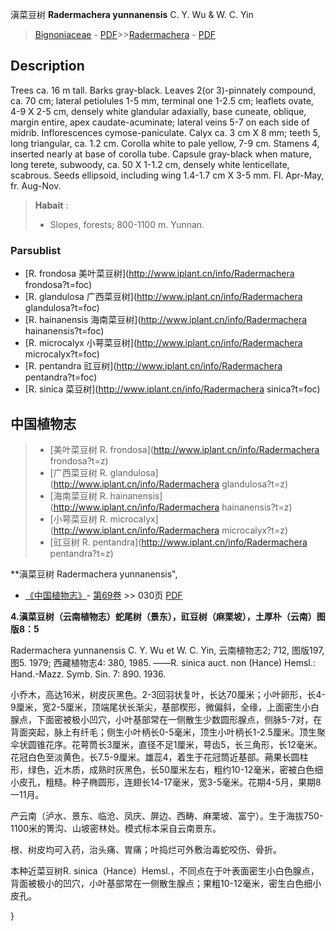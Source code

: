 滇菜豆树 **Radermachera yunnanensis** C. Y. Wu & W. C. Yin

> [Bignoniaceae](http://www.iplant.cn/info/Bignoniaceae?t=foc) - [PDF](http://www.iplant.cn/foc/pdf/Bignoniaceae.pdf)>>[Radermachera](http://www.iplant.cn/info/Radermachera?t=foc) - [PDF](http://www.iplant.cn/foc/pdf/Radermachera.pdf)

## Description

Trees ca. 16 m tall. Barks gray-black. Leaves 2(or 3)-pinnately compound, ca. 70 cm; lateral petiolules 1-5 mm, terminal one 1-2.5 cm; leaflets ovate, 4-9 X 2-5 cm, densely white glandular adaxially, base cuneate, oblique, margin entire, apex caudate-acuminate; lateral veins 5-7 on each side of midrib. Inflorescences cymose-paniculate. Calyx ca. 3 cm X 8 mm; teeth 5, long triangular, ca. 1.2 cm. Corolla white to pale yellow, 7-9 cm. Stamens 4, inserted nearly at base of corolla tube. Capsule gray-black when mature, long terete, subwoody, ca. 50 X 1-1.2 cm, densely white lenticellate, scabrous. Seeds ellipsoid, including wing 1.4-1.7 cm X 3-5 mm. Fl. Apr-May, fr. Aug-Nov.


> **Habait** : 
>* Slopes, forests; 800-1100 m. Yunnan.

### Parsublist

* [R.  frondosa  美叶菜豆树](http://www.iplant.cn/info/Radermachera frondosa?t=foc)
* [R.  glandulosa  广西菜豆树](http://www.iplant.cn/info/Radermachera glandulosa?t=foc)
* [R.  hainanensis  海南菜豆树](http://www.iplant.cn/info/Radermachera hainanensis?t=foc)
* [R.  microcalyx  小萼菜豆树](http://www.iplant.cn/info/Radermachera microcalyx?t=foc)
* [R.  pentandra  豇豆树](http://www.iplant.cn/info/Radermachera pentandra?t=foc)
* [R.  sinica  菜豆树](http://www.iplant.cn/info/Radermachera sinica?t=foc)


## 中国植物志

> * [美叶菜豆树  R.  frondosa](http://www.iplant.cn/info/Radermachera frondosa?t=z)
> * [广西菜豆树  R.  glandulosa](http://www.iplant.cn/info/Radermachera glandulosa?t=z)
> * [海南菜豆树  R.  hainanensis](http://www.iplant.cn/info/Radermachera hainanensis?t=z)
> * [小萼菜豆树  R.  microcalyx](http://www.iplant.cn/info/Radermachera microcalyx?t=z)
> * [豇豆树  R.  pentandra](http://www.iplant.cn/info/Radermachera pentandra?t=z)


**滇菜豆树 Radermachera yunnanensis",

* [《中国植物志》](http://www.iplant.cn/frps)- [第69卷](http://www.iplant.cn/frps/vol/69) >> 030页 [PDF](http://www.iplant.cn/frps/pdf/69/030.pdf)


**4.滇菜豆树（云南植物志）蛇尾树（景东），豇豆树（麻栗坡），土厚朴（云南）图版8：5**

Radermachera yunnanensis C. Y. Wu et W. C. Yin, 云南植物志2; 712, 图版197, 图5. 1979; 西藏植物志4: 380, 1985. ——R. sinica auct. non (Hance) Hemsl.: Hand.-Mazz. Symb. Sin. 7: 890. 1936.

小乔木，高达16米，树皮灰黑色。2-3回羽状复叶，长达70厘米；小叶卵形，长4-9厘米，宽2-5厘米，顶端尾状长渐尖，基部楔形，微偏斜，全缘，上面密生小白腺点，下面密被极小凹穴，小叶基部常在一侧散生少数圆形腺点，侧脉5-7对，在背面突起，脉上有纤毛；侧生小叶柄长0-5毫米，顶生小叶柄长1-2.5厘米。顶生聚伞状圆锥花序。花萼筒长3厘米，直径不足1厘米，萼齿5，长三角形，长12毫米。花冠白色至淡黄色，长7.5-9厘米。雄蕊4，着生于花冠筒近基部。蒴果长圆柱形，绿色，近木质，成熟时灰黑色，长50厘米左右，粗约10-12毫米，密被白色细小皮孔，粗糙。种子椭圆形，连翅长14-17毫米，宽3-5毫米。花期4-5月，果期8一11月。

产云南（泸水、景东、临沧、凤庆、屏边、西畴、麻栗坡、富宁）。生于海拔750-1100米的箐沟、山坡密林处。模式标本采自云南景东。

根、树皮均可入药，治头痛、胃痛；叶捣烂可外敷治毒蛇咬伤、骨折。

本种近菜豆树R. sinica（Hance）Hemsl.，不同点在于叶表面密生小白色腺点，背面被极小的凹穴，小叶基部常在一侧散生腺点；果粗10-12毫米，密生白色细小皮孔。

}